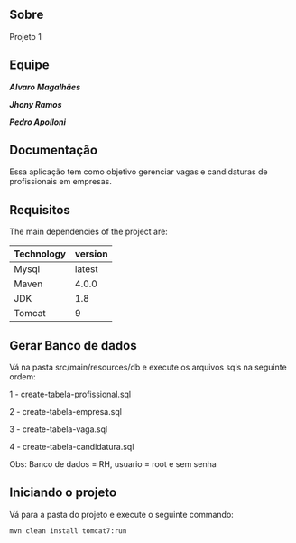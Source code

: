 ## Sobre

Projeto 1 

## Equipe

***Alvaro Magalhães***

***Jhony Ramos***

***Pedro Apolloni***

## Documentação
  
Essa aplicação tem como objetivo gerenciar vagas e candidaturas de profissionais em empresas.

## Requisitos

The main dependencies of the project are:

| Technology | version |
| --- | --- |
| Mysql | latest |
| Maven | 4.0.0 |
| JDK | 1.8 |
|Tomcat |9  |

## Gerar Banco de dados

Vá na pasta src/main/resources/db e execute os arquivos sqls na seguinte ordem:

1 - create-tabela-profissional.sql

2 - create-tabela-empresa.sql

3 - create-tabela-vaga.sql

4 - create-tabela-candidatura.sql

Obs: Banco de dados = RH, usuario = root e sem senha

## Iniciando o projeto

Vá para a pasta do projeto e execute o seguinte commando:

```bash
mvn clean install tomcat7:run
```

